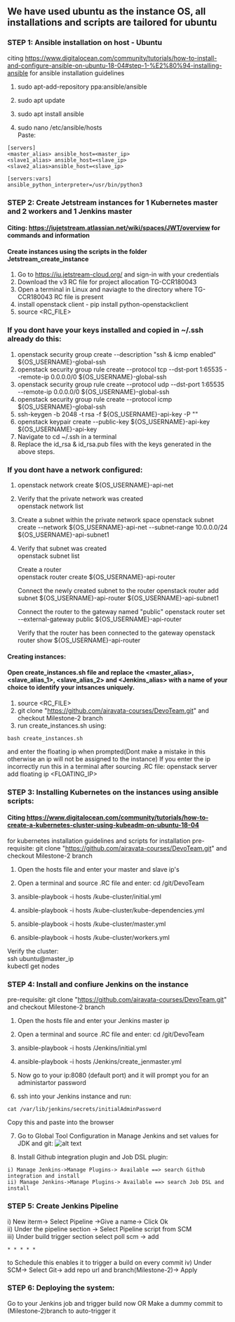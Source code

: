 ## We have used ubuntu as the instance OS, all installations and scripts are tailored for ubuntu

### STEP 1: Ansible installation on host - Ubuntu
citing https://www.digitalocean.com/community/tutorials/how-to-install-and-configure-ansible-on-ubuntu-18-04#step-1-%E2%80%94-installing-ansible for ansible installation guidelines

1) sudo apt-add-repository ppa:ansible/ansible

2) sudo apt update

3) sudo apt install ansible

4) sudo nano /etc/ansible/hosts  
Paste:    
```
[servers]  
<master_alias> ansible_host=<master_ip>  
<slave1_alias> ansible_host=<slave_ip>  
<slave2_alias>ansible_host=<slave_ip>  

[servers:vars]  
ansible_python_interpreter=/usr/bin/python3
```

### STEP 2: Create Jetstream instances for 1 Kubernetes master and 2 workers and 1 Jenkins master 
#### Citing: https://iujetstream.atlassian.net/wiki/spaces/JWT/overview for commands and information
#### Create instances using the scripts in the folder Jetstream_create_instance  
1) Go to https://iu.jetstream-cloud.org/ and sign-in with your credentials
2) Download the v3 RC file for project allocation TG-CCR180043
3) Open a terminal in Linux and naviagte to the directory where TG-CCR180043 RC file is present
4) install openstack client - pip install python-openstackclient
5) source <RC_FILE>

### If you dont have your keys installed and copied in ~/.ssh already do this:
1) openstack security group create --description "ssh & icmp enabled" ${OS_USERNAME}-global-ssh
2) openstack security group rule create --protocol tcp --dst-port 1:65535 --remote-ip 0.0.0.0/0 ${OS_USERNAME}-global-ssh
3) openstack security group rule create --protocol udp --dst-port 1:65535 --remote-ip 0.0.0.0/0 ${OS_USERNAME}-global-ssh
4) openstack security group rule create --protocol icmp ${OS_USERNAME}-global-ssh
5) ssh-keygen -b 2048 -t rsa -f ${OS_USERNAME}-api-key -P ""
6) openstack keypair create --public-key ${OS_USERNAME}-api-key ${OS_USERNAME}-api-key
7) Navigate to cd ~/.ssh in a terminal
8) Replace the id_rsa & id_rsa.pub files with the keys generated in the above steps.

### If you dont have a network configured:
1) openstack network create ${OS_USERNAME}-api-net

2) Verify that the private network was created	
   openstack network list

3) Create a subnet within the private network space	
   openstack subnet create --network ${OS_USERNAME}-api-net --subnet-range 10.0.0.0/24 ${OS_USERNAME}-api-subnet1

4) Verify that subnet was created	
   openstack subnet list
   
   Create a router	
   openstack router create ${OS_USERNAME}-api-router

   Connect the newly created subnet to the router
   openstack router add subnet ${OS_USERNAME}-api-router ${OS_USERNAME}-api-subnet1

   Connect the router to the gateway named "public"	
   openstack router set --external-gateway public ${OS_USERNAME}-api-router

   Verify that the router has been connected to the gateway	
   openstack router show ${OS_USERNAME}-api-router

#### Creating instances:
#### Open create_instances.sh file and replace the <master_alias>, <slave_alias_1>, <slave_alias_2> and <Jenkins_alias> with a name of your choice to identify your intsances uniquely.  
1) source <RC_FILE>
2) git clone "https://github.com/airavata-courses/DevoTeam.git" and checkout Milestone-2 branch 
3) run create_instances.sh using:  
```
bash create_instances.sh
```
and enter the floating ip when prompted(Dont make a mistake in this otherwise an ip will not be assigned to the instance)
If you enter the ip incorrectly run this in a terminal after sourcing .RC file: openstack server add floating ip <alias> <FLOATING_IP>

### STEP 3: Installing Kubernetes on the instances using ansible scripts:
#### Citing https://www.digitalocean.com/community/tutorials/how-to-create-a-kubernetes-cluster-using-kubeadm-on-ubuntu-18-04
for kubernetes installation guidelines and scripts for installation
pre-requisite: git clone "https://github.com/airavata-courses/DevoTeam.git" and checkout Milestone-2 branch   
1) Open the hosts file and enter your master and slave ip's

2) Open a terminal and source .RC file and enter: cd /git/DevoTeam

3) ansible-playbook -i hosts /kube-cluster/initial.yml

4) ansible-playbook -i hosts /kube-cluster/kube-dependencies.yml

5) ansible-playbook -i hosts /kube-cluster/master.yml

6) ansible-playbook -i hosts /kube-cluster/workers.yml
  
Verify the cluster:  
ssh ubuntu@master_ip  
kubectl get nodes  

### STEP 4: Install and confiure Jenkins on the instance
pre-requisite: git clone "https://github.com/airavata-courses/DevoTeam.git" and checkout Milestone-2 branch   
1) Open the hosts file and enter your Jenkins master ip

2) Open a terminal and source .RC file and enter: cd /git/DevoTeam

3) ansible-playbook -i hosts /Jenkins/initial.yml

4) ansible-playbook -i hosts /Jenkins/create_jenmaster.yml

5) Now go to your ip:8080 (default port) and it will prompt you for an administartor password

6) ssh into your Jenkins instance and run:
```
cat /var/lib/jenkins/secrets/initialAdminPassword
```
Copy this and paste into the browser

7) Go to Global Tool Configuration in Manage Jenkins and set values for JDK and git:
![alt text](https://github.com/airavata-courses/DevoTeam/blob/Milestone-2/JenkinsGlobalConfig.PNG)

8) Install Github integration plugin and Job DSL plugin:
```
i) Manage Jenkins->Manage Plugins-> Available ==> search Github integration and install  
ii) Manage Jenkins->Manage Plugins-> Available ==> search Job DSL and install
```

### STEP 5: Create Jenkins Pipeline
i) New iterm-> Select Pipeline ->Give a name-> Click Ok  
ii) Under the pipeline section -> Select Pipeline script from SCM  
iii) Under build trigger section select poll scm -> add  
```
* * * * *
```  
to Schedule this enables it to trigger a build on every commit 
iv) Under SCM-> Select Git-> add repo url and branch(Milestone-2)-> Apply

### STEP 6: Deploying the system:
Go to your Jenkins job and trigger build now OR Make a dummy commit to (Milestone-2)branch to auto-trigger it
